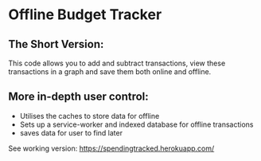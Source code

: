 # Offline Budget Tracker

## The Short Version:
This code allows you to add and subtract transactions, view these transactions in a graph and save them both online and offline.

## More in-depth user control:
 * Utilises the caches to store data for offline
 * Sets up a service-worker and indexed database for offline transactions
 * saves data for user to find later

See working version: https://spendingtracked.herokuapp.com/
